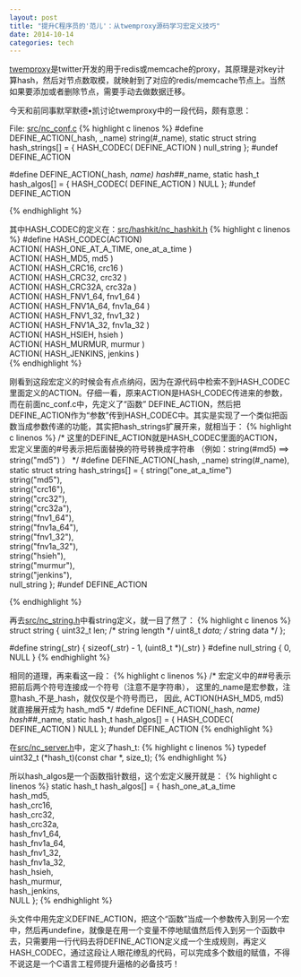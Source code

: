 ```yaml
---
layout: post
title: "提升C程序员的'范儿'：从twemproxy源码学习宏定义技巧"
date: 2014-10-14
categories: tech
---
```


[twemproxy][twemproxy_github_addr]是twitter开发的用于redis或memcache的proxy，其原理是对key计算hash，然后对节点数取模，就映射到了对应的redis/memcache节点上。当然如果要添加或者删除节点，需要手动去做数据迁移。

今天和前同事默罕默德•凯讨论twemproxy中的一段代码，颇有意思：

File: [src/nc_conf.c][nc_conf_c_addr]
{% highlight c linenos %}
#define DEFINE_ACTION(_hash, _name) string(#_name),
static struct string hash_strings[] = {
    HASH_CODEC( DEFINE_ACTION )
    null_string
};
#undef DEFINE_ACTION

#define DEFINE_ACTION(_hash, _name) hash_##_name,
static hash_t hash_algos[] = {
    HASH_CODEC( DEFINE_ACTION )
    NULL
};
#undef DEFINE_ACTION

{% endhighlight %}

其中HASH_CODEC的定义在：[src/hashkit/nc_hashkit.h][nc_hashkit_h_addr]
{% highlight c linenos %}
#define HASH_CODEC(ACTION)                      \
    ACTION( HASH_ONE_AT_A_TIME, one_at_a_time ) \
    ACTION( HASH_MD5,           md5           ) \
    ACTION( HASH_CRC16,         crc16         ) \
    ACTION( HASH_CRC32,         crc32         ) \
    ACTION( HASH_CRC32A,        crc32a        ) \
    ACTION( HASH_FNV1_64,       fnv1_64       ) \
    ACTION( HASH_FNV1A_64,      fnv1a_64      ) \
    ACTION( HASH_FNV1_32,       fnv1_32       ) \
    ACTION( HASH_FNV1A_32,      fnv1a_32      ) \
    ACTION( HASH_HSIEH,         hsieh         ) \
    ACTION( HASH_MURMUR,        murmur        ) \
    ACTION( HASH_JENKINS,       jenkins       ) \
{% endhighlight %}

刚看到这段宏定义的时候会有点点纳闷，因为在源代码中检索不到HASH_CODEC里面定义的ACTION。仔细一看，原来ACTION是HASH_CODEC传进来的参数，而在前面nc_conf.c中，先定义了“函数” DEFINE_ACTION，然后把DEFINE_ACTION作为“参数”传到HASH_CODEC中。其实是实现了一个类似把函数当成参数传递的功能，其实把hash_strings扩展开来，就相当于：
{% highlight c linenos %}
/* 这里的DEFINE_ACTION就是HASH_CODEC里面的ACTION，
   宏定义里面的#号表示把后面替换的符号转换成字符串
   （例如：string(#md5) ==> string("md5") ）
 */
#define DEFINE_ACTION(_hash, _name) string(#_name),
static struct string hash_strings[] = {
    string("one_at_a_time") \
    string("md5"), \
    string("crc16"), \
    string("crc32"), \
    string("crc32a"), \
    string("fnv1_64"), \
    string("fnv1a_64"), \
    string("fnv1_32"), \
    string("fnv1a_32"), \
    string("hsieh"), \
    string("murmur"), \
    string("jenkins"), \
    null_string
};
#undef DEFINE_ACTION

{% endhighlight %}

再去[src/nc_string.h][nc_string_h_addr]中看string定义，就一目了然了：
{% highlight c linenos %}
struct string {
    uint32_t len;   /* string length */
    uint8_t  *data; /* string data */
};

#define string(_str)   { sizeof(_str) - 1, (uint8_t *)(_str) }
#define null_string    { 0, NULL }
{% endhighlight %}

相同的道理，再来看这一段：
{% highlight c linenos %}
/* 宏定义中的##号表示把前后两个符号连接成一个符号（注意不是字符串），
   这里的_name是宏参数，注意hash_不是_hash，就仅仅是个符号而已，
   因此, ACTION(HASH_MD5, md5) 就直接展开成为 hash_md5
 */
#define DEFINE_ACTION(_hash, _name) hash_##_name,
static hash_t hash_algos[] = {
    HASH_CODEC( DEFINE_ACTION )
    NULL
};
#undef DEFINE_ACTION
{% endhighlight %}

在[src/nc_server.h][nc_server_h_addr]中，定义了hash_t:
{% highlight c linenos %}
typedef uint32_t (*hash_t)(const char *, size_t);
{% endhighlight %}

所以hash_algos是一个函数指针数组，这个宏定义展开就是：
{% highlight c linenos %}
static hash_t hash_algos[] = {
    hash_one_at_a_time \
    hash_md5, \
    hash_crc16, \
    hash_crc32, \
    hash_crc32a, \
    hash_fnv1_64, \
    hash_fnv1a_64, \
    hash_fnv1_32, \
    hash_fnv1a_32, \
    hash_hsieh, \
    hash_murmur, \
    hash_jenkins, \
    NULL
};
{% endhighlight %}

头文件中用先定义DEFINE_ACTION，把这个“函数”当成一个参数传入到另一个宏中，然后再undefine，就像是在用一个变量不停地赋值然后传入到另一个函数中去，只需要用一行代码去将DEFINE_ACTION定义成一个生成规则，再定义HASH_CODEC，通过这段让人眼花缭乱的代码，可以完成多个数组的赋值，不得不说这是一个C语言工程师提升逼格的必备技巧！


[twemproxy_github_addr]: https://github.com/twitter/twemproxy
[nc_conf_c_addr]: https://github.com/twitter/twemproxy/blob/master/src/nc_conf.c
[nc_hashkit_h_addr]: https://github.com/twitter/twemproxy/blob/master/src/hashkit/nc_hashkit.h
[nc_string_h_addr]: https://github.com/twitter/twemproxy/blob/master/src/nc_string.h
[nc_server_h_addr]: https://github.com/twitter/twemproxy/blob/master/src/nc_server.h
